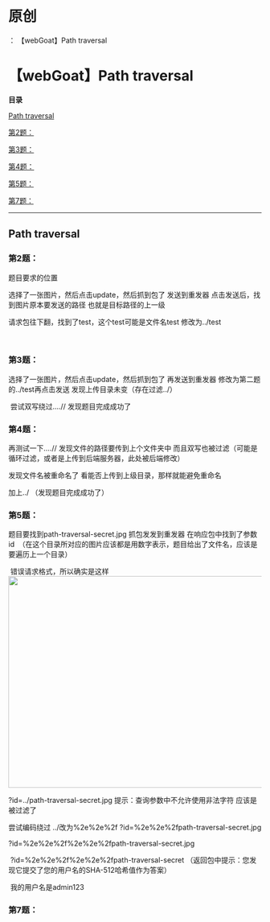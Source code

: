 # 原创
：  【webGoat】Path traversal

# 【webGoat】Path traversal

**目录**

[Path traversal](#lesson-title)

[第2题：](#%E7%AC%AC2%E9%A2%98%EF%BC%9A)

[第3题：](#%E7%AC%AC3%E9%A2%98%EF%BC%9A)

[第4题：](#%E7%AC%AC4%E9%A2%98%EF%BC%9A)

[第5题：](#%E7%AC%AC5%E9%A2%98%EF%BC%9A)

[第7题：](#%E7%AC%AC7%E9%A2%98%EF%BC%9A)

---


## Path traversal

> 
<h3>第2题：</h3>
题目要求的位置


选择了一张图片，然后点击update，然后抓到包了
发送到重发器
点击发送后，找到图片原本要发送的路径
也就是目标路径的上一级


请求包往下翻，找到了test，这个test可能是文件名test
修改为../test





 

> 
<h3>第3题：</h3>
选择了一张图片，然后点击update，然后抓到包了
再发送到重发器
修改为第二题的../test再点击发送
发现上传目录未变（存在过滤../）


 尝试双写绕过....//
发现题目完成成功了






> 
<h3>第4题：</h3>
再测试一下....//
发现文件的路径要传到上个文件夹中
而且双写也被过滤（可能是循环过滤，或者是上传到后端服务器，此处被后端修改）


发现文件名被重命名了
看能否上传到上级目录，那样就能避免重命名


加上../
（发现题目完成成功了）







> 
<h3>第5题：</h3>
题目要找到path-traversal-secret.jpg
抓包发发到重发器
在响应包中找到了参数id
 （在这个目录所对应的图片应该都是用数字表示，题目给出了文件名，应该是要遍历上一个目录）

 错误请求格式，所以确实是这样<img alt="" height="421" src="https://img-blog.csdnimg.cn/f60a0f0ba5f24a43a94dbcc5a5bfce95.png" width="997"/>

?id=../path-traversal-secret.jpg
提示：查询参数中不允许使用非法字符
应该是被过滤了


尝试编码绕过
../改为%2e%2e%2f
?id=%2e%2e%2fpath-traversal-secret.jpg


?id=%2e%2e%2f%2e%2e%2fpath-traversal-secret.jpg


 ?id=%2e%2e%2f%2e%2e%2fpath-traversal-secret
（返回包中提示：您发现它提交了您的用户名的SHA-512哈希值作为答案）

 我的用户名是admin123






> 
<h3>第7题：</h3>



